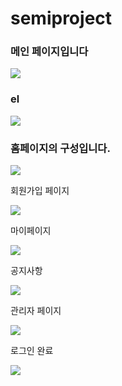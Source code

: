 # semiproject


<h3>메인 페이지입니다</h3>
<img src="https://user-images.githubusercontent.com/54519603/76162175-56e76400-617e-11ea-8d5c-1ce66df5786d.PNG"/>

<h3>el</h3>
<img src="https://user-images.githubusercontent.com/54519603/76162205-a037b380-617e-11ea-846a-bb69b3e0b7d0.png"/>

<h3>홈페이지의 구성입니다.</h3>
<img src="https://user-images.githubusercontent.com/54519603/76162210-bcd3eb80-617e-11ea-8bdf-3731d91f5478.png"/>

<p>회원가입 페이지</p>
<img src="https://user-images.githubusercontent.com/54519603/76162171-433bfd80-617e-11ea-932d-2d6f25b91808.PNG"/>
<p>마이페이지</p>
<img src="https://user-images.githubusercontent.com/54519603/76162176-5949be00-617e-11ea-97e9-810fa48df949.PNG"/>

<p>공지사항</p>
<img src="https://user-images.githubusercontent.com/54519603/76162180-5bac1800-617e-11ea-9823-49365c80fecc.PNG"/>
<p>관리자 페이지</p>
<img src="https://user-images.githubusercontent.com/54519603/76162181-5cdd4500-617e-11ea-9385-b272c85acea3.PNG"/>
<p>로그인 완료</p>
<img src="https://user-images.githubusercontent.com/54519603/76162184-5e0e7200-617e-11ea-986c-b394983ad4d3.PNG"/>
